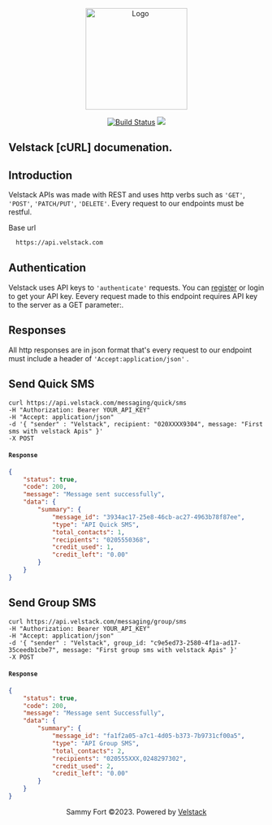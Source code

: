 <p align="center"><a href="https://mnotify.com" target="_blank"><img src="https://dashboard.velstack.com/build/images/velstack/logo-white.png" width="200" alt="  Logo"></a></p>

<p align="center">
<a href="https://github.com/velstack/"><img src="https://img.shields.io/badge/%3C%2F%3E-cURL%20-blue" alt="Build Status"></a>
<a href="https://packagist.org/packages/velstack/mnotify"><img src="https://img.shields.io/github/license/velstack/docs-curl"></a>

 

</p>
 

## Velstack [cURL] documenation.

## Introduction
Velstack APIs was made with REST and uses http verbs such as `'GET'`, `'POST'`, `'PATCH/PUT'`, `'DELETE'`. Every request to our endpoints must be restful.

Base url
```bash
  https://api.velstack.com
```

## Authentication

Velstack uses API keys to `'authenticate'` requests. You can [register](https://dashboard.velstack.com/) or login to get your API key.
Eevery request made to this endpoint requires API key to the server as a GET parameter:.   

## Responses

All http responses are in json format that's every request to our endpoint must include a header of `'Accept:application/json'` .   

 
## Send Quick SMS

```shell
curl https://api.velstack.com/messaging/quick/sms
-H "Authorization: Bearer YOUR_API_KEY"
-H "Accept: application/json"
-d '{ "sender" : "Velstack", recipient: "020XXXX9304", message: "First sms with velstack Apis" }'
-X POST

```
 
 
 
 

#### `Response`
```json
{
    "status": true,
    "code": 200,
    "message": "Message sent successfully",
    "data": {
        "summary": {
            "message_id": "3934ac17-25e8-46cb-ac27-4963b78f87ee",
            "type": "API Quick SMS",
            "total_contacts": 1,
            "recipients": "0205550368",
            "credit_used": 1,
            "credit_left": "0.00"
        }
    }
}

```
 
 
  
## Send Group SMS

```shell
curl https://api.velstack.com/messaging/group/sms
-H "Authorization: Bearer YOUR_API_KEY"
-H "Accept: application/json"
-d '{ "sender" : "Velstack", group_id: "c9e5ed73-2580-4f1a-ad17-35ceedb1cbe7", message: "First group sms with velstack Apis" }'
-X POST

```
 
 
 
 

#### `Response`
```json
{
    "status": true,
    "code": 200,
    "message": "Message sent Successfully",
    "data": {
        "summary": {
            "message_id": "fa1f2a05-a7c1-4d05-b373-7b9731cf00a5",
            "type": "API Group SMS",
            "total_contacts": 2,
            "recipients": "020555XXX,0248297302",
            "credit_used": 2,
            "credit_left": "0.00"
        }
    }
}

```
  
<p align="center">
  Sammy Fort ©2023. Powered by <a href="https://velstack.com/">Velstack</a>
</p>
